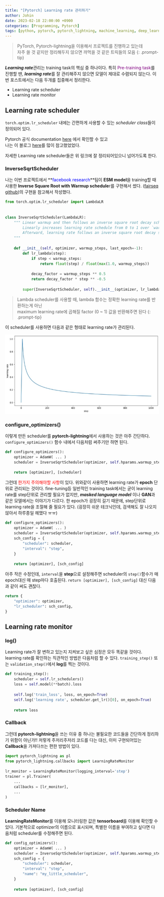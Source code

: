 ```yaml
---
title: "[Pytorch] Learning rate 관리하기"
author: Johin
date: 2023-02-18 22:00:00 +0900
categories: [Programming, Pytorch]
tags: [python, pytorch, pytorch_lightning, machine_learning, deep_learning]
---
```


> PyTorch, Pytorch-lightning을 이용해서 프로젝트를 진행하고 있는데  
>  자주 쓸 것 같지만 정리해두지 않으면 까먹을 것 같은 트릭들의 모음
{: .prompt-tip}

***Learning rate***관리는 training task의 핵심 중 하나이다. 특히 <span style="color:purple">Pre-training task</span>를 진행할 땐, ***learning rate***를 잘 관리해주지 않으면 모델이 제대로 수렴되지 않는다. 이번 포스트에서는 다음 두개를 집중해서 정리한다.

* Learning rate scheduler
* Learning rate monitor

## Learning rate scheduler

`torch.optim.lr_scheduler` 내에는 간편하게 사용할 수 있는 *scheduler class*들이 정의되어 있다.

Pytorch 공식 documentation [here](https://pytorch.org/docs/stable/optim.html) 에서 확인할 수 있고  
나는 이 블로그 [here](https://gaussian37.github.io/dl-pytorch-lr_scheduler/)를 많이 참고했었었다.

자세한 Learning rate scheduler들은 위 링크에 잘 정리되어있으니 넘어가도록 한다.

### InverseSqrtScheduler

나는 이번 프로젝트에서 **<span style="color:blue">facebook research</span>**팀이 **ESM model**을 training할 때 사용한 **Inverse Square Root with Warmup schedule**r를 구현해서 썼다. ([fairseq github](https://github.com/facebookresearch/fairseq/blob/main/fairseq/optim/lr_scheduler/inverse_square_root_schedule.py))의 구현을 참고해서 작성했다.

```python
from torch.optim.lr_scheduler import LambdaLR


class InverseSqrtScheduler(LambdaLR):
    """ Linear warmup and then follows an inverse square root decay schedule
        Linearly increases learning rate schedule from 0 to 1 over `warmup_steps` training steps.
        Afterward, learning rate follows an inverse square root decay schedule.
    """

    def __init__(self, optimizer, warmup_steps, last_epoch=-1):
        def lr_lambda(step):
            if step < warmup_steps:
                return float(step) / float(max(1.0, warmup_steps))
            
            decay_factor = warmup_steps ** 0.5
            return decay_factor * step ** -0.5

        super(InverseSqrtScheduler, self).__init__(optimizer, lr_lambda, last_epoch=last_epoch)
```

> Lambda scheduler를 사용할 때, lambda 함수는 정확한 learning rate를 반환하는게 아닌  
> maximum learning rate에 곱해질 factor (0 ~ 1) 값을 반환해주면 된다
{: .prompt-tip}

이 scheduler를 사용하면 다음과 같은 형태로 learning rate가 관리된다.

![inverse_sqrt](/assets/img/20230218/inverse_sqrt.jpeg)

### configure_optimizers()

이렇게 만든 scheduler를 **pytorch-lightning**에서 사용하는 것은 아주 간단하다. `configure_optimizers()` 함수 내에서 다음처럼 써주기만 하면 된다.

```python
def configure_optimizers():
	optimizer = AdamW( ... )
	scheduler = InverseSqrtScheduler(optimizer, self.hparams.warmup_steps)

	return [optimizer], [scheduler]
```

그런데 <span style="color:red">한가지 주의해야할 사항</span>이 있다. 위와같이 사용하면 learning rate가 **epoch** 단위로 관리되는 것이다. fine-tuning등 일반적인 training task에서는 굳이 learning rate를 step단위로 관리할 필요가 없지만, ***masked language model*** 이나 **GAN**과 같은 모델에서는 이야기가 다르다. 한 epoch가 굉장히 길기 때문에, step단위로 learning rate을 조절해 줄 필요가 있다. (굉장히 쉬운 테크닉인데, 검색해도 잘 나오지 않아서 하루종일 헤맸다 ㅠㅠ)

```python
def configure_optimizers():
	optimizer = AdamW( ... )
	scheduler = InverseSqrtScheduler(optimizer, self.hparams.warmup_steps)
	sch_config = {
		"scheduler": scheduler,
		"interval": "step",
	}

	return [optimizer], [sch_config]
```

아주 작은 수정인데, `interval`을 **step**으로 설정해주면 scheduler의 `step()`함수가 매 epoch대신 매 step마다 호출된다. `return [optimizer], [sch_config]` 대신 다음과 같이 써도 괜찮다.

```python
return {
	"optimizer": optimizer,
	"lr_scheduler": sch_config,
}
```

## Learning rate monitor

### log()

Learning rate가 잘 변하고 있는지 지켜보고 싶은 심정은 모두 똑같을 것이다. learning rate를 확인하는 직관적인 방법은 다음처럼 할 수 있다. `training_step()` 또는 `validation_step()`에서 **log**를 찍는 것이다.

```python
def training_step():
	scheduler = self.lr_schedulers()
	loss = self.model(**batch).loss
	
	self.log('train_loss', loss, on_epoch=True)
	self.log('learning rate', scheduler.get_lr()[0], on_epoch=True)
	
	return loss
```

### Callback

그런데 **pytorch-lightning**을 쓰는 이유 중 하나는 불필요한 코드들을 간단하게 정리하기 위함이 아닌가!! 저렇게 주저리주저리 코드를 다는 대신, 이미 구현되어있는 **Callback**을 가져다쓰는 편한 방법이 있다.

```python
import pytorch_lightning as pl
from pytorch_lightning.callbacks import LearningRateMonitor

lr_monitor = LearningRateMonitor(logging_interval='step')
trainer = pl.Trainer(
	...
	callbacks = [lr_monitor],
	...
)
```

### Scheduler Name

**LearningRateMonitor**를 이용해 모니터링한 값은 **tensorboard**를 이용해 확인할 수 있다. 기본적으로 optimizer의 이름으로 표시되며, 특별한 이름을 부여하고 싶다면 다음처럼 scheduler를 수정해주면 된다.

```python
def config_optimizers():
	optimizer = AdamW( ... )
	scheduler = InverseSqrtScheduler(optimizer, self.hparams.warmup_steps)
	sch_config = {
		"scheduler": scheduler,
		"interval": "step",
		"name": "my_little_scheduler",
	}

	return [optimizer], [sch_config]
```